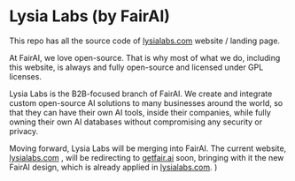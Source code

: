 # Lysia Labs (by FairAI)

This repo has all the source code of [lysialabs.com](https://lysialabs.com) website / landing page.

At FairAI, we love open-source. That is why most of what we do, including this website, is always and fully open-source and licensed under GPL licenses.

Lysia Labs is the B2B-focused branch of FairAI. We create and integrate custom open-source AI solutions to many businesses around the world, so that they can have their own AI tools, inside their companies, while fully owning their own AI databases without compromising any security or privacy.

Moving forward, Lysia Labs will be merging into FairAI. The current website, [lysialabs.com](https://lysialabs.com) , will be redirecting to [getfair.ai](https://getfair.ai) soon, bringing with it the new FairAI design, which is already applied in [lysialabs.com](https://lysialabs.com).
 )
